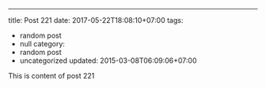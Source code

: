 ---
title: Post 221
date: 2017-05-22T18:08:10+07:00
tags:
  - random post
  - null
category:
  - random post
  - uncategorized
updated: 2015-03-08T06:09:06+07:00

This is content of post 221